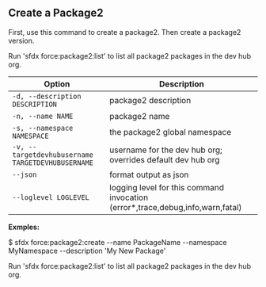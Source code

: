 ## Create a Package2

First, use this command to create a package2. Then create a package2 version.

Run 'sfdx force:package2:list' to list all package2 packages in the dev hub org.



Option | Description
--- | --- 
```-d, --description DESCRIPTION``` | package2 description
```-n, --name NAME``` | package2 name
```-s, --namespace NAMESPACE``` | the package2 global namespace
```-v, --targetdevhubusername TARGETDEVHUBUSERNAME``` | username for the dev hub org; overrides default dev hub org
```--json``` | format output as json
```--loglevel LOGLEVEL``` | logging level for this command invocation (error*,trace,debug,info,warn,fatal)


__Exmples:__ 

$ sfdx force:package2:create --name PackageName --namespace MyNamespace --description 'My New Package'

Run 'sfdx force:package2:list' to list all package2 packages in the dev hub org.


